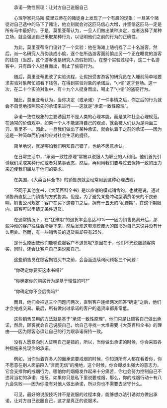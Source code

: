 　　承诺一致性原理：让对方自己说服自己

　　心理学家托马斯·莫里亚蒂在的赌徒身上发现了一个有趣的现象：一旦某个赌徒对自己选中的马下了赌注，他立刻就会对这匹马信心大增，并坚信这匹马一定是所有马中最好的。于是，莫里亚蒂认为，一旦人们做出某种决定，或者选择了某种立场，就会强迫自己釆取某种行为，以证明他们之前的行为的正确性。

　　为此，莫里亚蒂专门设计了一个实验：他在海滩上随机找了二十名游客，然后，派一名研究人员伪装成小偷，逐个在所选游客面前偷走另一个正在睡觉的游客的钱包（当然，这个游客也是研究人员假扮的）。在整个实验过程中，这二十名游客中，只有四个人挺身而出，制止了偷窃行为。

　　随后，莫里亚蒂更改了实验流程，让假扮受害游客的研究员在入睡前简单地要求实验对象帮忙照看下钱包，在得到实验对象的承诺后，“小偷”这才登场。这一次，在二十个实验对象中，有十九个人挺身而出，喝止了“小偷”的盗窃行为。

　　据此，莫里亚蒂认为，当你决定（或承诺）了一件事情之后，你之后的行为就会不自觉地按照原先的承诺来进行——这就是“承诺一致性原理”。

　　承诺一致性现象的主要诱因并不是人类的心理本能，而是某种社会心理规范。在通常的价值观中，如果一个人不能坚持自己的观点，就会被人们认为是两面三刀、表里不一。因此，一旦我们做出了某种承诺，就会执着于之前的承诺——因为这是一种简单而机械的应对社会生活的捷径。

　　简单地说，就是哪怕我们明知自己错了，也绝不愿意承认。

　　在日常生活中，“承诺一致性原理”常被以说服人为职业的人利用。他们首先引诱我们采取某种行动或者对某事表态，然后，再利用我们要与过去保持一致的压力来迫使我们屈从于他们的要求。

　　在美国，《大英百科全书》的销售员就会经常用到这种心理法则。

　　不同于其他套书，《大英百科全书》是以直销的模式销售的，也就是说，通过销售员直接上门销售的方式售卖。但是，为了避免某些冲动型消费带来的不良影响，销售公司规定：客户在买下这套书之后，拥有十五天的“犹豫期”，在这个期限内，顾客可以申请无条件退货。

　　在通常情况下，在“犹豫期”的退货率会高达70%——因为销售员离开后，那些冲动的客户往往会冷静下来，然后发现这套规模庞大的图书对自己来说并没有什么用处。然而，有一些销售员的退货率却只有25%。

　　是什么原因使他们能够说服客户不退货呢?原因在于，他们不光说服顾客购买，同时，还会让客户自己来说服自己。

　　这些销售员在顾客掏钱买书之前，会当面连续询问顾客三个问题：

　　“你确定你要买这本书吗?”

　　“你确定你的购买行为是基于理性的吗?”

　　“你确定你不会后悔吗?”

　　而且，他们会把这三个问题问两次，直到客户连续两次回答“确定”之后，他们才会完成交易。最后，所有做出过承诺的客户的退货率都非常低。

　　这些销售员用的方法就是基于“承诺一致性原理”。他们只是让顾客自己做出承诺，然后，顾客就会自己说服自己，给自己寻找一大堆需要《大英百科全书》的理由——因为顾客必须让自己的行为跟承诺保持一致。

　　没有人愿意向别人证明自己是错的，所以，当你做出承诺的时候，你会采取各种措施来兑现你的承诺。

　　例如，当你当着许多人的面承诺要戒烟的时候，你知道所有人都在看着你，你不愿意在别人面前陷入“言而无信”的境地，这个时候，你会爆发出强大的意志力，它会支撑你的戒烟行为。哪怕你的烟瘾发作起来十分痛苦，你也会努力控制自己不违背当初的承诺。相反，如果你只是私下里说要戒烟，那么，你的戒烟行动十有八九会失败——因为你没有对他人做出承诺，所以你也不需要去坚守什么。

　　可见，最好的说服技巧并不是说服的过程本身，能够想办法引诱对方做出承诺，让对方自己说服自己，这才是真正的说服术。

